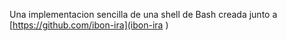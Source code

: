 Una implementacion sencilla de una shell de Bash creada junto a [https://github.com/ibon-ira](ibon-ira )

